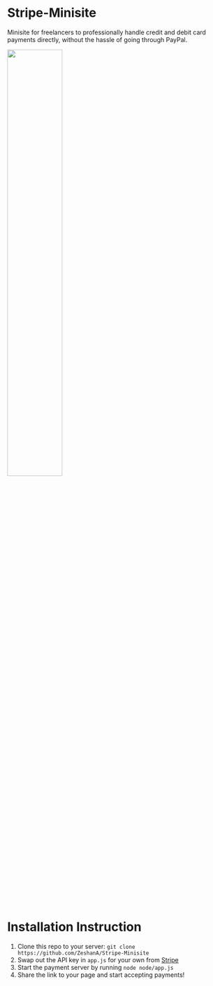 Stripe-Minisite
===============

Minisite for freelancers to professionally handle credit and debit card payments directly, without the hassle of going through PayPal.

<img src="https://cdn-pro.droplr.net/files/acc_239/mcuG" width="50%" height="50%"/>

# Installation Instruction
1. Clone this repo to your server: `git clone https://github.com/ZeshanA/Stripe-Minisite`
2. Swap out the API key in `app.js` for your own from [Stripe](http://stripe.com/)
3. Start the payment server by running `node node/app.js`
4. Share the link to your page and start accepting payments!
